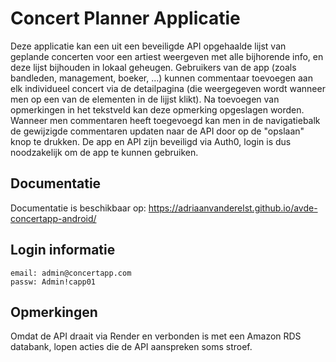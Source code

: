 # Concert Planner Applicatie

Deze applicatie kan een uit een beveiligde API opgehaalde lijst van geplande concerten voor een artiest weergeven met alle bijhorende info, en deze lijst bijhouden in lokaal geheugen.
Gebruikers van de app (zoals bandleden, management, boeker, ...) kunnen commentaar toevoegen aan elk individueel concert via de detailpagina (die weergegeven wordt wanneer men op een van de elementen in de lijjst klikt).
Na toevoegen van opmerkingen in het tekstveld kan deze opmerking opgeslagen worden. Wanneer men commentaren heeft toegevoegd kan men in de navigatiebalk de gewijzigde commentaren updaten naar de API door op de "opslaan" knop te drukken.
De app en API zijn beveiligd via Auth0, login is dus noodzakelijk om de app te kunnen gebruiken.
## Documentatie
Documentatie is beschikbaar op: https://adriaanvanderelst.github.io/avde-concertapp-android/

## Login informatie
```
email: admin@concertapp.com
passw: Admin!capp01
```
## Opmerkingen
Omdat de API draait via Render en verbonden is met een Amazon RDS databank, lopen acties die de API aanspreken soms stroef.
